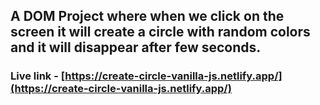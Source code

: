 ## A DOM Project where when we click on the screen it will create a circle with random colors and it will disappear after few seconds.

### Live link - [https://create-circle-vanilla-js.netlify.app/](https://create-circle-vanilla-js.netlify.app/)
